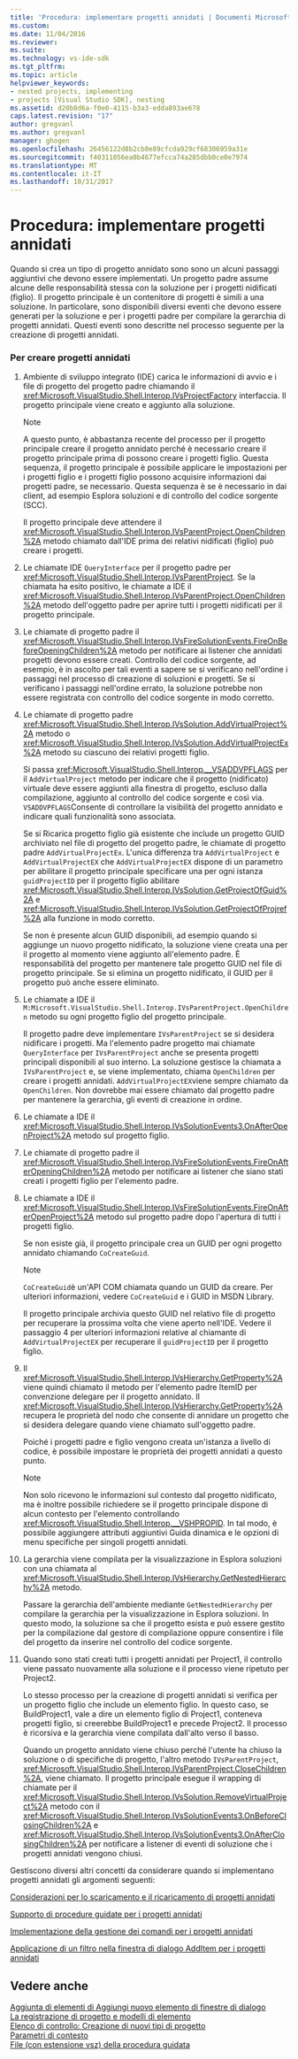 ```yaml
---
title: 'Procedura: implementare progetti annidati | Documenti Microsoft'
ms.custom: 
ms.date: 11/04/2016
ms.reviewer: 
ms.suite: 
ms.technology: vs-ide-sdk
ms.tgt_pltfrm: 
ms.topic: article
helpviewer_keywords:
- nested projects, implementing
- projects [Visual Studio SDK], nesting
ms.assetid: d20b8d6a-f0e0-4115-b3a3-edda893ae678
caps.latest.revision: "17"
author: gregvanl
ms.author: gregvanl
manager: ghogen
ms.openlocfilehash: 26456122d8b2cb0e89cfcda929cf68306959a31e
ms.sourcegitcommit: f40311056ea0b4677efcca74a285dbb0ce0e7974
ms.translationtype: MT
ms.contentlocale: it-IT
ms.lasthandoff: 10/31/2017
---
```

# <a name="how-to-implement-nested-projects"></a>Procedura: implementare progetti annidati
Quando si crea un tipo di progetto annidato sono sono un alcuni passaggi aggiuntivi che devono essere implementati. Un progetto padre assume alcune delle responsabilità stessa con la soluzione per i progetti nidificati (figlio). Il progetto principale è un contenitore di progetti è simili a una soluzione. In particolare, sono disponibili diversi eventi che devono essere generati per la soluzione e per i progetti padre per compilare la gerarchia di progetti annidati. Questi eventi sono descritte nel processo seguente per la creazione di progetti annidati.  
  
### <a name="to-create-nested-projects"></a>Per creare progetti annidati  
  
1.  Ambiente di sviluppo integrato (IDE) carica le informazioni di avvio e i file di progetto del progetto padre chiamando il <xref:Microsoft.VisualStudio.Shell.Interop.IVsProjectFactory> interfaccia. Il progetto principale viene creato e aggiunto alla soluzione.  
  
    > [!NOTE]
    >  A questo punto, è abbastanza recente del processo per il progetto principale creare il progetto annidato perché è necessario creare il progetto principale prima di possono creare i progetti figlio. Questa sequenza, il progetto principale è possibile applicare le impostazioni per i progetti figlio e i progetti figlio possono acquisire informazioni dai progetti padre, se necessario. Questa sequenza è se è necessario in dai client, ad esempio Esplora soluzioni e di controllo del codice sorgente (SCC).  
  
     Il progetto principale deve attendere il <xref:Microsoft.VisualStudio.Shell.Interop.IVsParentProject.OpenChildren%2A> metodo chiamato dall'IDE prima dei relativi nidificati (figlio) può creare i progetti.  
  
2.  Le chiamate IDE `QueryInterface` per il progetto padre per <xref:Microsoft.VisualStudio.Shell.Interop.IVsParentProject>. Se la chiamata ha esito positivo, le chiamate a IDE il <xref:Microsoft.VisualStudio.Shell.Interop.IVsParentProject.OpenChildren%2A> metodo dell'oggetto padre per aprire tutti i progetti nidificati per il progetto principale.  
  
3.  Le chiamate di progetto padre il <xref:Microsoft.VisualStudio.Shell.Interop.IVsFireSolutionEvents.FireOnBeforeOpeningChildren%2A> metodo per notificare ai listener che annidati progetti devono essere creati. Controllo del codice sorgente, ad esempio, è in ascolto per tali eventi a sapere se si verificano nell'ordine i passaggi nel processo di creazione di soluzioni e progetti. Se si verificano i passaggi nell'ordine errato, la soluzione potrebbe non essere registrata con controllo del codice sorgente in modo corretto.  
  
4.  Le chiamate di progetto padre <xref:Microsoft.VisualStudio.Shell.Interop.IVsSolution.AddVirtualProject%2A> metodo o <xref:Microsoft.VisualStudio.Shell.Interop.IVsSolution.AddVirtualProjectEx%2A> metodo su ciascuno dei relativi progetti figlio.  
  
     Si passa <xref:Microsoft.VisualStudio.Shell.Interop.__VSADDVPFLAGS> per il `AddVirtualProject` metodo per indicare che il progetto (nidificato) virtuale deve essere aggiunti alla finestra di progetto, escluso dalla compilazione, aggiunto al controllo del codice sorgente e così via. `VSADDVPFLAGS`Consente di controllare la visibilità del progetto annidato e indicare quali funzionalità sono associata.  
  
     Se si Ricarica progetto figlio già esistente che include un progetto GUID archiviato nel file di progetto del progetto padre, le chiamate di progetto padre `AddVirtualProjectEx`. L'unica differenza tra `AddVirtualProject` e `AddVirtualProjectEX` che `AddVirtualProjectEX` dispone di un parametro per abilitare il progetto principale specificare una per ogni istanza `guidProjectID` per il progetto figlio abilitare <xref:Microsoft.VisualStudio.Shell.Interop.IVsSolution.GetProjectOfGuid%2A> e <xref:Microsoft.VisualStudio.Shell.Interop.IVsSolution.GetProjectOfProjref%2A> alla funzione in modo corretto.  
  
     Se non è presente alcun GUID disponibili, ad esempio quando si aggiunge un nuovo progetto nidificato, la soluzione viene creata una per il progetto al momento viene aggiunto all'elemento padre. È responsabilità del progetto per mantenere tale progetto GUID nel file di progetto principale. Se si elimina un progetto nidificato, il GUID per il progetto può anche essere eliminato.  
  
5.  Le chiamate a IDE il `M:Microsoft.VisualStudio.Shell.Interop.IVsParentProject.OpenChildren` metodo su ogni progetto figlio del progetto principale.  
  
     Il progetto padre deve implementare `IVsParentProject` se si desidera nidificare i progetti. Ma l'elemento padre progetto mai chiamate `QueryInterface` per `IVsParentProject` anche se presenta progetti principali disponibili al suo interno. La soluzione gestisce la chiamata a `IVsParentProject` e, se viene implementato, chiama `OpenChildren` per creare i progetti annidati. `AddVirtualProjectEX`viene sempre chiamato da `OpenChildren`. Non dovrebbe mai essere chiamato dal progetto padre per mantenere la gerarchia, gli eventi di creazione in ordine.  
  
6.  Le chiamate a IDE il <xref:Microsoft.VisualStudio.Shell.Interop.IVsSolutionEvents3.OnAfterOpenProject%2A> metodo sul progetto figlio.  
  
7.  Le chiamate di progetto padre il <xref:Microsoft.VisualStudio.Shell.Interop.IVsFireSolutionEvents.FireOnAfterOpeningChildren%2A> metodo per notificare ai listener che siano stati creati i progetti figlio per l'elemento padre.  
  
8.  Le chiamate a IDE il <xref:Microsoft.VisualStudio.Shell.Interop.IVsFireSolutionEvents.FireOnAfterOpenProject%2A> metodo sul progetto padre dopo l'apertura di tutti i progetti figlio.  
  
     Se non esiste già, il progetto principale crea un GUID per ogni progetto annidato chiamando `CoCreateGuid`.  
  
    > [!NOTE]
    >  `CoCreateGuid`è un'API COM chiamata quando un GUID da creare. Per ulteriori informazioni, vedere `CoCreateGuid` e i GUID in MSDN Library.  
  
     Il progetto principale archivia questo GUID nel relativo file di progetto per recuperare la prossima volta che viene aperto nell'IDE. Vedere il passaggio 4 per ulteriori informazioni relative al chiamante di `AddVirtualProjectEX` per recuperare il `guidProjectID` per il progetto figlio.  
  
9. Il <xref:Microsoft.VisualStudio.Shell.Interop.IVsHierarchy.GetProperty%2A> viene quindi chiamato il metodo per l'elemento padre ItemID per convenzione delegare per il progetto annidato. Il <xref:Microsoft.VisualStudio.Shell.Interop.IVsHierarchy.GetProperty%2A> recupera le proprietà del nodo che consente di annidare un progetto che si desidera delegare quando viene chiamato sull'oggetto padre.  
  
     Poiché i progetti padre e figlio vengono creata un'istanza a livello di codice, è possibile impostare le proprietà dei progetti annidati a questo punto.  
  
    > [!NOTE]
    >  Non solo ricevono le informazioni sul contesto dal progetto nidificato, ma è inoltre possibile richiedere se il progetto principale dispone di alcun contesto per l'elemento controllando <xref:Microsoft.VisualStudio.Shell.Interop.__VSHPROPID>. In tal modo, è possibile aggiungere attributi aggiuntivi Guida dinamica e le opzioni di menu specifiche per singoli progetti annidati.  
  
10. La gerarchia viene compilata per la visualizzazione in Esplora soluzioni con una chiamata al <xref:Microsoft.VisualStudio.Shell.Interop.IVsHierarchy.GetNestedHierarchy%2A> metodo.  
  
     Passare la gerarchia dell'ambiente mediante `GetNestedHierarchy` per compilare la gerarchia per la visualizzazione in Esplora soluzioni. In questo modo, la soluzione sa che il progetto esista e può essere gestito per la compilazione dal gestore di compilazione oppure consentire i file del progetto da inserire nel controllo del codice sorgente.  
  
11. Quando sono stati creati tutti i progetti annidati per Project1, il controllo viene passato nuovamente alla soluzione e il processo viene ripetuto per Project2.  
  
     Lo stesso processo per la creazione di progetti annidati si verifica per un progetto figlio che include un elemento figlio. In questo caso, se BuildProject1, vale a dire un elemento figlio di Project1, conteneva progetti figlio, si creerebbe BuildProject1 e precede Project2. Il processo è ricorsiva e la gerarchia viene compilata dall'alto verso il basso.  
  
     Quando un progetto annidato viene chiuso perché l'utente ha chiuso la soluzione o di specifiche di progetto, l'altro metodo `IVsParentProject`, <xref:Microsoft.VisualStudio.Shell.Interop.IVsParentProject.CloseChildren%2A>, viene chiamato. Il progetto principale esegue il wrapping di chiamate per il <xref:Microsoft.VisualStudio.Shell.Interop.IVsSolution.RemoveVirtualProject%2A> metodo con il <xref:Microsoft.VisualStudio.Shell.Interop.IVsSolutionEvents3.OnBeforeClosingChildren%2A> e <xref:Microsoft.VisualStudio.Shell.Interop.IVsSolutionEvents3.OnAfterClosingChildren%2A> per notificare a listener di eventi di soluzione che i progetti annidati vengono chiusi.  
  
 Gestiscono diversi altri concetti da considerare quando si implementano progetti annidati gli argomenti seguenti:  
  
 [Considerazioni per lo scaricamento e il ricaricamento di progetti annidati](../../extensibility/internals/considerations-for-unloading-and-reloading-nested-projects.md)  
  
 [Supporto di procedure guidate per i progetti annidati](../../extensibility/internals/wizard-support-for-nested-projects.md)  
  
 [Implementazione della gestione dei comandi per i progetti annidati](../../extensibility/internals/implementing-command-handling-for-nested-projects.md)  
  
 [Applicazione di un filtro nella finestra di dialogo AddItem per i progetti annidati](../../extensibility/internals/filtering-the-additem-dialog-box-for-nested-projects.md)  
  
## <a name="see-also"></a>Vedere anche  
 [Aggiunta di elementi di Aggiungi nuovo elemento di finestre di dialogo](../../extensibility/internals/adding-items-to-the-add-new-item-dialog-boxes.md)   
 [La registrazione di progetto e modelli di elemento](../../extensibility/internals/registering-project-and-item-templates.md)   
 [Elenco di controllo: Creazione di nuovi tipi di progetto](../../extensibility/internals/checklist-creating-new-project-types.md)   
 [Parametri di contesto](../../extensibility/internals/context-parameters.md)   
 [File (con estensione vsz) della procedura guidata](../../extensibility/internals/wizard-dot-vsz-file.md)